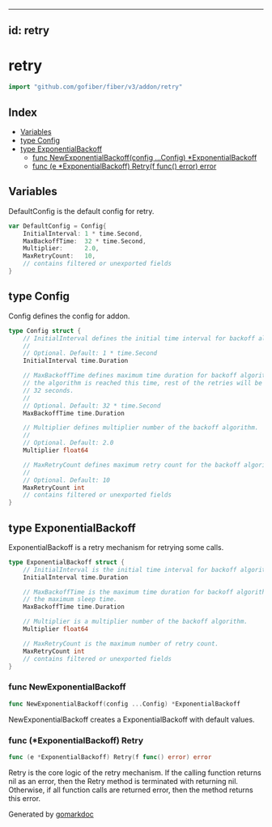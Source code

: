 <!-- Code generated by gomarkdoc. DO NOT EDIT -->

---
id: retry
---


# retry

```go
import "github.com/gofiber/fiber/v3/addon/retry"
```

## Index

- [Variables](<#variables>)
- [type Config](<#Config>)
- [type ExponentialBackoff](<#ExponentialBackoff>)
  - [func NewExponentialBackoff\(config ...Config\) \*ExponentialBackoff](<#NewExponentialBackoff>)
  - [func \(e \*ExponentialBackoff\) Retry\(f func\(\) error\) error](<#ExponentialBackoff.Retry>)


## Variables

<a name="DefaultConfig"></a>DefaultConfig is the default config for retry.

```go
var DefaultConfig = Config{
    InitialInterval: 1 * time.Second,
    MaxBackoffTime:  32 * time.Second,
    Multiplier:      2.0,
    MaxRetryCount:   10,
    // contains filtered or unexported fields
}
```

<a name="Config"></a>
## type Config

Config defines the config for addon.

```go
type Config struct {
    // InitialInterval defines the initial time interval for backoff algorithm.
    //
    // Optional. Default: 1 * time.Second
    InitialInterval time.Duration

    // MaxBackoffTime defines maximum time duration for backoff algorithm. When
    // the algorithm is reached this time, rest of the retries will be maximum
    // 32 seconds.
    //
    // Optional. Default: 32 * time.Second
    MaxBackoffTime time.Duration

    // Multiplier defines multiplier number of the backoff algorithm.
    //
    // Optional. Default: 2.0
    Multiplier float64

    // MaxRetryCount defines maximum retry count for the backoff algorithm.
    //
    // Optional. Default: 10
    MaxRetryCount int
    // contains filtered or unexported fields
}
```

<a name="ExponentialBackoff"></a>
## type ExponentialBackoff

ExponentialBackoff is a retry mechanism for retrying some calls.

```go
type ExponentialBackoff struct {
    // InitialInterval is the initial time interval for backoff algorithm.
    InitialInterval time.Duration

    // MaxBackoffTime is the maximum time duration for backoff algorithm. It limits
    // the maximum sleep time.
    MaxBackoffTime time.Duration

    // Multiplier is a multiplier number of the backoff algorithm.
    Multiplier float64

    // MaxRetryCount is the maximum number of retry count.
    MaxRetryCount int
    // contains filtered or unexported fields
}
```

<a name="NewExponentialBackoff"></a>
### func NewExponentialBackoff

```go
func NewExponentialBackoff(config ...Config) *ExponentialBackoff
```

NewExponentialBackoff creates a ExponentialBackoff with default values.

<a name="ExponentialBackoff.Retry"></a>
### func \(\*ExponentialBackoff\) Retry

```go
func (e *ExponentialBackoff) Retry(f func() error) error
```

Retry is the core logic of the retry mechanism. If the calling function returns nil as an error, then the Retry method is terminated with returning nil. Otherwise, if all function calls are returned error, then the method returns this error.

Generated by [gomarkdoc](<https://github.com/princjef/gomarkdoc>)

